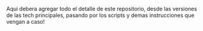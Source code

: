 Aqui debera agregar todo el detalle de este repositorio, desde las versiones de las tech principales, pasando por los scripts y demas instrucciones que vengan a caso!